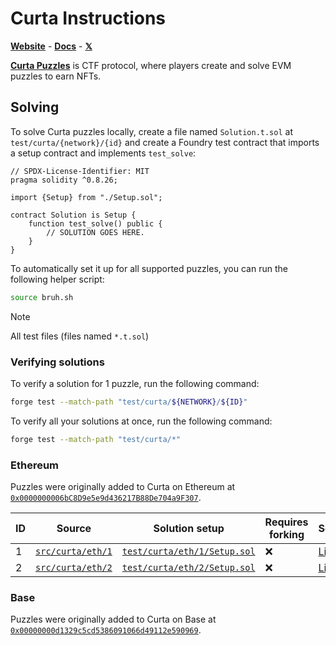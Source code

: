 # Curta Instructions

[**Website**](https://curta.wtf) - [**Docs**](https://curta.wtf/docs) - [**𝕏**](https://x.com/curta_ctf)

[**Curta Puzzles**](https://curta.wtf/docs/puzzles/overview) is CTF protocol, where players create and solve EVM puzzles to earn NFTs.

## Solving

To solve Curta puzzles locally, create a file named `Solution.t.sol` at `test/curta/{network}/{id}` and create a Foundry test contract that imports a setup contract and implements `test_solve`:

```solidity
// SPDX-License-Identifier: MIT
pragma solidity ^0.8.26;

import {Setup} from "./Setup.sol";

contract Solution is Setup {
    function test_solve() public {
        // SOLUTION GOES HERE.
    }
}
```

To automatically set it up for all supported puzzles, you can run the following helper script:

```sh
source bruh.sh
```

> [!NOTE]
> All test files (files named `*.t.sol`)

### Verifying solutions

To verify a solution for 1 puzzle, run the following command:

```sh
forge test --match-path "test/curta/${NETWORK}/${ID}"
```

To verify all your solutions at once, run the following command:

```sh
forge test --match-path "test/curta/*"
```

### Ethereum

Puzzles were originally added to Curta on Ethereum at [`0x0000000006bC8D9e5e9d436217B88De704a9F307`](https://etherscan.io/address/0x0000000006bC8D9e5e9d436217B88De704a9F307).

| ID  | Source                       | Solution setup                                                   | Requires forking | Solution                                        |
| --- | ---------------------------- | ---------------------------------------------------------------- | ---------------- | ----------------------------------------------- |
| 1   | [`src/curta/eth/1`](./eth/1) | [`test/curta/eth/1/Setup.sol`](../../test/curta/eth/1/Setup.sol) | ❌               | [Link](https://curta.wtf/puzzle/eth:1/write-up) |
| 2   | [`src/curta/eth/2`](./eth/2) | [`test/curta/eth/2/Setup.sol`](../../test/curta/eth/2/Setup.sol) | ❌               | [Link](https://curta.wtf/puzzle/eth:2/write-up) |

### Base

Puzzles were originally added to Curta on Base at [`0x00000000d1329c5cd5386091066d49112e590969`](https://basescan.org/address/0x00000000d1329c5cd5386091066d49112e590969).
